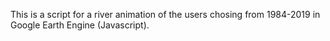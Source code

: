 This is a script for a river animation of the users chosing from 1984-2019 in Google Earth Engine (Javascript). 


